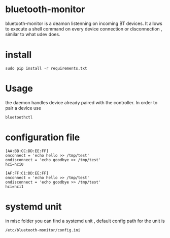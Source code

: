 # bluetooth-monitor

bluetooth-monitor is a deamon listenning on incoming BT devices. 
It allows to execute a shell command on every device connection or disconnection , similar to what udev does.

# install
```
sudo pip install -r requirements.txt
```

# Usage
the daemon handles device already paired with the controller. In order to pair a device use
```
bluetoothctl
```

# configuration file
```
[AA:BB:CC:DD:EE:FF]
onconnect = 'echo hello >> /tmp/test'
ondisconnect = 'echo goodbye >> /tmp/test'
hci=hci0

[AF:FF:C1:DD:EE:FF]
onconnect = 'echo hello >> /tmp/test'
ondisconnect = 'echo goodbye >> /tmp/test'
hci=hci1
```

# systemd unit
in misc folder you can find a systemd unit , default config path for the unit is 

```
/etc/bluetooth-monitor/config.ini
```


